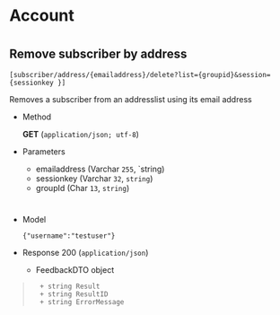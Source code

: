 # Account

#

## Remove subscriber by address 

	[subscriber/address/{emailaddress}/delete?list={groupid}&session={sessionkey }]

Removes a subscriber from an addresslist using its email address  

+ Method

	**GET** (`application/json; utf-8`)

+ Parameters

	+ emailaddress (Varchar `255`, `string)
	+ sessionkey (Varchar `32`, `string`)
	+ groupId (Char `13`, `string`)
	
	
#

+ Model

	```
	{"username":"testuser"}
	```

+ Response 200 (`application/json`)

	+ FeedbackDTO object

> 		+ string Result
> 		+ string ResultID
> 		+ string ErrorMessage 